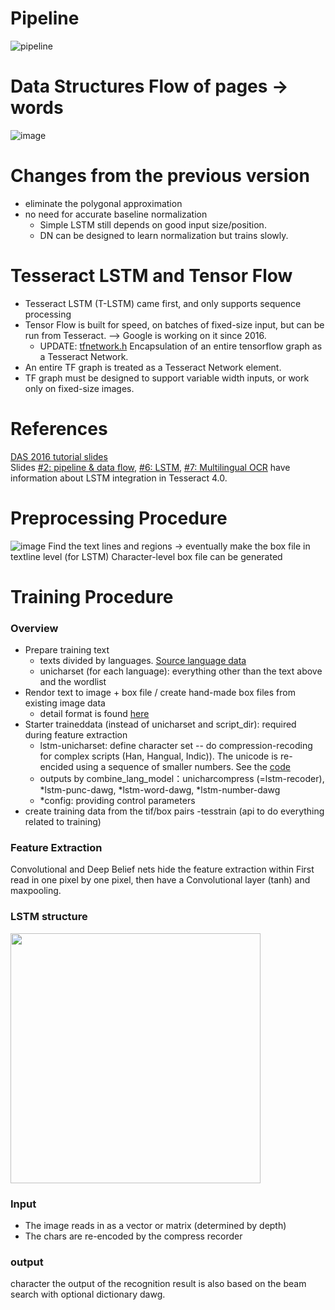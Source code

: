 # Pipeline
![pipeline](https://user-images.githubusercontent.com/26596196/40709218-1ed107e2-6428-11e8-9696-4442698ee7fb.png)
# Data Structures Flow of pages -> words
![image](https://user-images.githubusercontent.com/26596196/40709566-00447326-6429-11e8-885a-9f3e3e06eaba.png)

# Changes from the previous version
- eliminate the polygonal approximation
- no need for accurate baseline normalization
  - Simple LSTM still depends on good input size/position.
  - DN can be designed to learn normalization but trains slowly.

# Tesseract LSTM and Tensor Flow
- Tesseract LSTM (T-LSTM) came first, and only supports sequence
processing
- Tensor Flow is built for speed, on batches of fixed-size input, but can be
run from Tesseract. --> Google is working on it since 2016.
  - UPDATE: [tfnetwork.h](http://tesseract-ocr.github.io/4.0.0-beta.1/a01148_source.html) Encapsulation of an entire tensorflow graph as a Tesseract Network.
- An entire TF graph is treated as a Tesseract Network element.
- TF graph must be designed to support variable width inputs, or work only
on fixed-size images.

# References
[DAS 2016 tutorial slides](https://github.com/tesseract-ocr/docs/tree/master/das_tutorial2016)  
Slides
[#2: pipeline & data flow](https://github.com/tesseract-ocr/docs/blob/master/das_tutorial2016/2ArchitectureAndDataStructures.pdf),
[#6: LSTM](https://github.com/tesseract-ocr/docs/blob/master/das_tutorial2016/6ModernizationEfforts.pdf),
[#7: Multilingual OCR](https://github.com/tesseract-ocr/docs/blob/master/das_tutorial2016/7Building%20a%20Multi-Lingual%20OCR%20Engine.pdf)
have information about LSTM integration in Tesseract 4.0.

# Preprocessing Procedure
![image](https://user-images.githubusercontent.com/26596196/40817404-d67fbe4e-6584-11e8-848f-324c6b6b16d1.png)
Find the text lines and regions -> eventually make the box file in textline level (for LSTM)
Character-level box file can be generated 

# Training Procedure
### Overview
- Prepare training text 
  - texts divided by languages. [Source language data](https://github.com/tesseract-ocr/langdata)
  - unicharset (for each language): everything other than the text above and the wordlist 
- Rendor text to image + box file / create hand-made box files from existing image data
  - detail format is found [here](https://github.com/tesseract-ocr/tesseract/wiki/TrainingTesseract-4.00#creating-training-data)
- Starter traineddata (instead of unicharset and script_dir): required during feature extraction
  - lstm-unicharset: define character set -- do compression-recoding for complex scripts (Han, Hangual, Indic)). The unicode is re-encided using a sequence of smaller numbers. See the [code](http://tesseract-ocr.github.io/4.0.0-beta.1/a04038.html)
  - outputs by combine_lang_model：unicharcompress (=lstm-recoder), *lstm-punc-dawg, *lstm-word-dawg, *lstm-number-dawg
  - *config: providing control parameters
- create training data from the tif/box pairs
  -tesstrain (api to do everything related to training)

### Feature Extraction
Convolutional and Deep Belief nets hide the feature extraction within
First read in one pixel by one pixel, then have a Convolutional layer (tanh) and maxpooling.

### LSTM structure
<img src="https://user-images.githubusercontent.com/26596196/40828102-49c5a878-65b2-11e8-8c13-6ba1eecf93bf.png" width="400" />

### Input
- The image reads in as a vector or matrix (determined by depth)
- The chars are re-encoded by the compress recorder

### output
character
the output of the recognition result is also based on the beam search with optional dictionary dawg.


  
  
  
  
